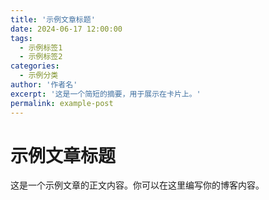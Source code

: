 ```yaml
---
title: '示例文章标题'
date: 2024-06-17 12:00:00
tags:
  - 示例标签1
  - 示例标签2
categories:
  - 示例分类
author: '作者名'
excerpt: '这是一个简短的摘要，用于展示在卡片上。'
permalink: example-post
---
```


# 示例文章标题

这是一个示例文章的正文内容。你可以在这里编写你的博客内容。
